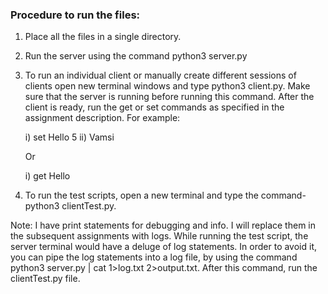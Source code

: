 ### Procedure to run the files:

1) Place all the files in a single directory.

2) Run the server using the command python3 server.py 

3) To run an individual client or manually create different sessions of clients open new terminal windows and type python3 client.py. Make sure that the server is running before running this command. After the client is ready, run the get or set commands as specified in the assignment description. For example: 
    
    i) set Hello 5
    ii) Vamsi

    Or

    i) get Hello
     
4) To run the test scripts, open a new terminal and type the command- python3 clientTest.py.

Note: I have print statements for debugging and info. I will replace them in the subsequent assignments with logs. While running the test script, the server terminal would have a deluge of log statements. In order to avoid it, you can pipe the log statements into a log file, by using the command python3 server.py | cat 1>log.txt 2>output.txt. After this command, run the clientTest.py file.
